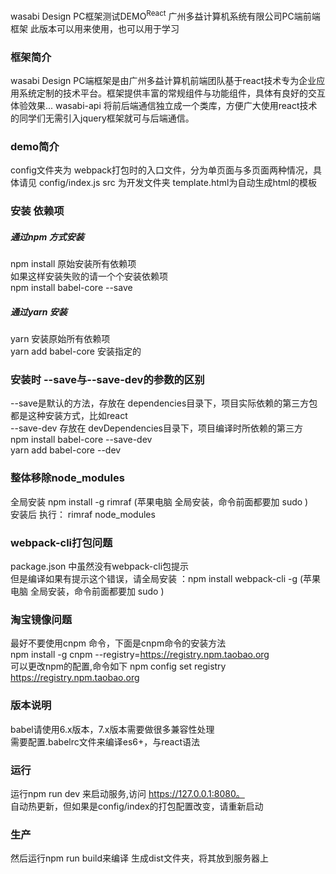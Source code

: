  wasabi Design PC框架测试DEMO<sup>React</sup>
	广州多益计算机系统有限公司PC端前端框架
	此版本可以用来使用，也可以用于学习
	
### 框架简介
wasabi Design PC端框架是由广州多益计算机前端团队基于react技术专为企业应用系统定制的技术平台。框架提供丰富的常规组件与功能组件，具体有良好的交互体验效果... 
wasabi-api 将前后端通信独立成一个类库，方便广大使用react技术的同学们无需引入jquery框架就可与后端通信。
 

### demo简介
config文件夹为 webpack打包时的入口文件，分为单页面与多页面两种情况，具体请见 config/index.js 
src 为开发文件夹
template.html为自动生成html的模板


### 安装 依赖项

##### 通过npm 方式安装
npm install 原始安装所有依赖项  
如果这样安装失败的请一个个安装依赖项  
npm install babel-core --save  
##### 通过yarn 安装
yarn 安装原始所有依赖项  
yarn add babel-core 安装指定的  

###  安装时 --save与--save-dev的参数的区别 
--save是默认的方法，存放在 dependencies目录下，项目实际依赖的第三方包都是这种安装方式，比如react  
--save-dev 存放在 devDependencies目录下，项目编译时所依赖的第三方  
npm install babel-core --save-dev  
yarn add babel-core --dev  

### 整体移除node_modules 
全局安装 npm install -g rimraf (苹果电脑 全局安装，命令前面都要加 sudo )  
安装后  执行： rimraf node_modules  

### webpack-cli打包问题
package.json 中虽然没有webpack-cli包提示  
但是编译如果有提示这个错误，请全局安装 ：npm install webpack-cli -g (苹果电脑 全局安装，命令前面都要加 sudo )  

### 淘宝镜像问题
最好不要使用cnpm 命令，下面是cnpm命令的安装方法  
 npm install -g cnpm --registry=https://registry.npm.taobao.org  
 可以更改npm的配置,命令如下
npm config set registry https://registry.npm.taobao.org  

### 版本说明
babel请使用6.x版本，7.x版本需要做很多兼容性处理  
需要配置.babelrc文件来编译es6+，与react语法  

### 运行
运行npm run dev 来启动服务,访问 https://127.0.0.1:8080。  
自动热更新，但如果是config/index的打包配置改变，请重新启动  

### 生产
然后运行npm run build来编译 生成dist文件夹，将其放到服务器上  







